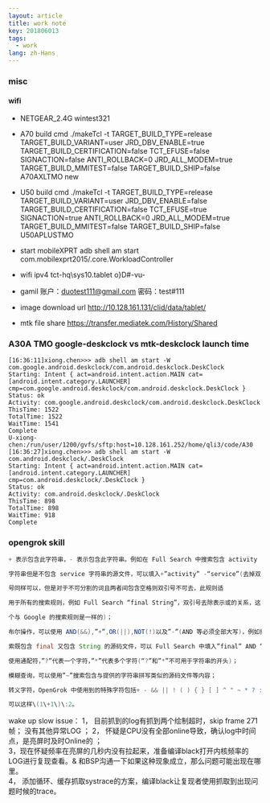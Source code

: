 ```yaml
---
layout: article 
title: work note
key: 201806013
tags:
  - work
lang: zh-Hans
---
```


### misc

#### wifi

- NETGEAR_2.4G wintest321

- A70 build cmd
    ./makeTcl -t TARGET_BUILD_TYPE=release TARGET_BUILD_VARIANT=user JRD_DBV_ENABLE=true TARGET_BUILD_CERTIFICATION=false TCT_EFUSE=false SIGNACTION=false ANTI_ROLLBACK=0 JRD_ALL_MODEM=true TARGET_BUILD_MMITEST=false TARGET_BUILD_SHIP=false  A70AXLTMO new

- U50 build cmd
    ./makeTcl -t TARGET_BUILD_TYPE=release TARGET_BUILD_VARIANT=user JRD_DBV_ENABLE=false TARGET_BUILD_CERTIFICATION=false TCT_EFUSE=true SIGNACTION=true ANTI_ROLLBACK=0 JRD_ALL_MODEM=true TARGET_BUILD_MMITEST=false TARGET_BUILD_SHIP=false  U50APLUSTMO
- start mobileXPRT
    adb shell am start com.mobilexprt2015/.core.WorkloadController

- wifi ipv4
    tct-hq\sys10.tablet
    o}D#-vu-

- gamil
    账户：duotest111@gmail.com
    密码：test#111

- image download url
    http://10.128.161.131/clid/data/tablet/

- mtk file share
    https://transfer.mediatek.com/History/Shared

### A30A TMO google-deskclock vs mtk-deskclock launch time
```log
[16:36:11]xiong.chen>>> adb shell am start -W com.google.android.deskclock/com.android.deskclock.DeskClock
Starting: Intent { act=android.intent.action.MAIN cat=[android.intent.category.LAUNCHER] cmp=com.google.android.deskclock/com.android.deskclock.DeskClock }
Status: ok
Activity: com.google.android.deskclock/com.android.deskclock.DeskClock
ThisTime: 1522
TotalTime: 1522
WaitTime: 1541
Complete
U-xiong-chen:/run/user/1200/gvfs/sftp:host=10.128.161.252/home/qli3/code/A30
[16:36:27]xiong.chen>>> adb shell am start -W com.android.deskclock/.DeskClock
Starting: Intent { act=android.intent.action.MAIN cat=[android.intent.category.LAUNCHER] cmp=com.android.deskclock/.DeskClock }
Status: ok
Activity: com.android.deskclock/.DeskClock
ThisTime: 898
TotalTime: 898
WaitTime: 918
Complete
```

### opengrok skill
```java
+ 表示包含此字符串，- 表示包含此字符串。例如在 Full Search 中搜索包含 activity 

字符串但是不包含 service 字符串的源文件，可以填入+”activity” -“service”(去掉双引 

号同样可以，但是对于不可分割的词且两者间包含空格则双引号不可去，此规则适 

用于所有的搜索规则，例如 Full Search “final String”，双引号去除表示或的关系，这 

个与 Google 的搜索规则是一样的)； 

布尔操作，可以使用 AND(&&),”+”,OR(||),NOT(!)以及”-”(AND 等必须全部大写)，例如搜 

索既包含 final 又包含 String 的源码文件，可以 Full Search 中填入”final” AND “String”; 

使用通配符，”?”代表一个字符，”*”代表多个字符(“?”和”*”不可用于字符串的开头)； 

模糊查询，可以使用”~”搜索包含与提供的字符串拼写类似的源码文件等内容； 

转义字符，OpenGrok 中使用到的特殊字符包括+ - && || ! ( ) { } [ ] ^ " ~ * ? : \ ，因此如果需要搜索的内容中包含这些特殊字符，可以使用\进行转义，例如搜索(1+1):2， 

可以这样\(1\+1\)\:2。
```


wake up slow issue：
1， 目前抓到的log有抓到两个绘制超时，skip frame 271帧； 没有其他异常LOG ； 
2， 怀疑是CPU没有全部online导致，确认log中时间点，是亮屏时及时Online的 ；   
3，现在怀疑频率在亮屏的几秒内没有拉起来，准备编译black打开内核频率的LOG进行复现查看。& 和BSP沟通一下如果这种现象成立，那么问题可能出现在哪里。   
4， 添加循环、缓存抓取systrace的方案，编译black让复现者使用抓取到出现问题时候的trace。
